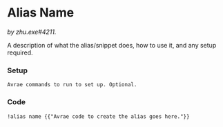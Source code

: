 # Alias Name
*by zhu.exe#4211.*



A description of what the alias/snippet does, how to use it, and any setup required.



### Setup

`Avrae commands to run to set up. Optional.`



### Code

```GN
!alias name {{"Avrae code to create the alias goes here."}}
```
